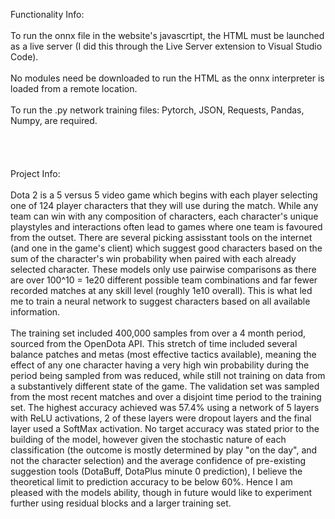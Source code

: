 Functionality Info:\
\
To run the onnx file in the website's javascrtipt, the HTML must be launched as a live server (I did this through the Live Server extension to Visual Studio Code).\
\
No modules need be downloaded to run the HTML as the onnx interpreter is loaded from a remote location.\
\
To run the .py network training files: Pytorch, JSON, Requests, Pandas, Numpy, are required.  
\
\
\
\
Project Info:\
\
Dota 2 is a 5 versus 5 video game which begins with each player selecting one of 124 player characters that they will use during the match. While any team can win with any composition of characters, each character's unique playstyles and interactions often lead to games where one team is favoured from the outset. There are several picking assisstant tools on the internet (and one in the game's client) which suggest good characters based on the sum of the character's win probability when paired with each already selected character. These models only use pairwise comparisons as there are over 100^10 = 1e20 different possible team combinations and far fewer recorded matches at any skill level (roughly 1e10 overall). This is what led me to train a neural network to suggest characters based on all available information.\
\
The training set included 400,000 samples from over a 4 month period, sourced from the OpenDota API. This stretch of time included several balance patches and metas (most effective tactics available), meaning the effect of any one character having a very high win probability during the period being sampled from was reduced, while still not training on data from a substantively different state of the game. The validation set was sampled from the most recent matches and over a disjoint time period to the training set. The highest accuracy achieved was 57.4% using a network of 5 layers with ReLU activations, 2 of these layers were dropout layers and the final layer used a SoftMax activation. No target accuracy was stated prior to the building of the model, however given the stochastic nature of each classification (the outcome is mostly determined by play "on the day", and not the character selection) and the average confidence of pre-existing suggestion tools (DotaBuff, DotaPlus minute 0 prediction), I believe the theoretical limit to prediction accuracy to be below 60%. Hence I am pleased with the models ability, though in future would like to experiment further using residual blocks and a larger training set.
